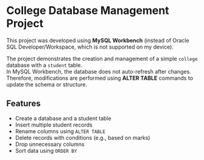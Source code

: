 # College Database Management Project

This project was developed using **MySQL Workbench** (instead of Oracle SQL Developer/Workspace, which is not supported on my device).  

The project demonstrates the creation and management of a simple `college` database with a `student` table.  
In MySQL Workbench, the database does not auto-refresh after changes. Therefore, modifications are performed using **ALTER TABLE** commands to update the schema or structure.

## Features
- Create a database and a student table
- Insert multiple student records
- Rename columns using `ALTER TABLE`
- Delete records with conditions (e.g., based on marks)
- Drop unnecessary columns
- Sort data using `ORDER BY`


  
